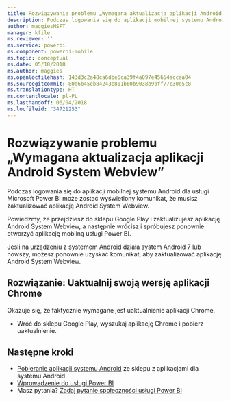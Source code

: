 ```yaml
---
title: Rozwiązywanie problemu „Wymagana aktualizacja aplikacji Android System Webview” — Power BI
description: Podczas logowania się do aplikacji mobilnej systemu Android może zostać wyświetlony komunikat, że musisz zaktualizować aplikację Android System Webview.
author: maggiesMSFT
manager: kfile
ms.reviewer: ''
ms.service: powerbi
ms.component: powerbi-mobile
ms.topic: conceptual
ms.date: 05/18/2018
ms.author: maggies
ms.openlocfilehash: 143d3c2a48ca6dbe6ca39f4a097e45654accaa04
ms.sourcegitcommit: 80d6b45eb84243e801b60b9038b9bff77c30d5c8
ms.translationtype: HT
ms.contentlocale: pl-PL
ms.lasthandoff: 06/04/2018
ms.locfileid: "34721253"
---
```

# <a name="fixing-need-to-update-android-system-webview"></a>Rozwiązywanie problemu „Wymagana aktualizacja aplikacji Android System Webview”
Podczas logowania się do aplikacji mobilnej systemu Android dla usługi Microsoft Power BI może zostać wyświetlony komunikat, że musisz zaktualizować aplikację Android System Webview. 

Powiedzmy, że przejdziesz do sklepu Google Play i zaktualizujesz aplikację Android System Webview, a następnie wrócisz i spróbujesz ponownie otworzyć aplikację mobilną usługi Power BI. 

Jeśli na urządzeniu z systemem Android działa system Android 7 lub nowszy, możesz ponownie uzyskać komunikat, aby zaktualizować aplikację Android System Webview. 

## <a name="solution-upgrade-your-version-of-the-chrome-app"></a>Rozwiązanie: Uaktualnij swoją wersję aplikacji Chrome
Okazuje się, że faktycznie wymagane jest uaktualnienie aplikacji Chrome. 

* Wróć do sklepu Google Play, wyszukaj aplikację Chrome i pobierz uaktualnienie.

## <a name="next-steps"></a>Następne kroki
* [Pobieranie aplikacji systemu Android](http://go.microsoft.com/fwlink/?LinkID=544867) ze sklepu z aplikacjami dla systemu Android.
* [Wprowadzenie do usługi Power BI](service-get-started.md)
* Masz pytania? [Zadaj pytanie społeczności usługi Power BI](http://community.powerbi.com/)

